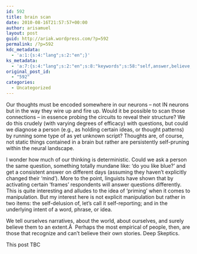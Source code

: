 ```yaml
---
id: 592
title: brain scan
date: 2010-08-16T21:57:57+00:00
author: arisamuel
layout: post
guid: http://ariak.wordpress.com/?p=592
permalink: /?p=592
kdc_metadata:
  - 'a:1:{s:4:"lang";s:2:"en";}'
ks_metadata:
  - 'a:7:{s:4:"lang";s:2:"en";s:8:"keywords";s:58:"self,answer,believe,certain,idea,like,manipulation,neurons";s:19:"keywords_autoupdate";s:1:"1";s:11:"description";s:152:"self-pruning within the neural landscape. I wonder how much of our thinking is deterministic. Could we ask a person the same question, something totally";s:22:"description_autoupdate";s:1:"1";s:5:"title";s:0:"";s:6:"robots";s:12:"index,follow";}'
original_post_id:
  - "592"
categories:
  - Uncategorized
---
```

Our thoughts must be encoded somewhere in our neurons &#8211; not IN neurons but in the way they wire up and fire up. Would it be possible to scan those connections &#8211; in essence probing the circuits to reveal their structure? We do this crudely (with varying degrees of efficacy) with questions, but could we diagnose a person (e.g., as holding certain ideas, or thought patterns) by running some type of as yet unknown script? Thoughts are, of course, not static things contained in a brain but rather are persistently self-pruning within the neural landscape.

I wonder how much of our thinking is deterministic. Could we ask a person the same question, something totally mundane like: &#8216;do you like blue?&#8217; and get a consistent answer on different days (assuming they haven&#8217;t explicitly changed their &#8216;mind&#8217;). More to the point, linguists have shown that by activating certain &#8216;frames&#8217; respondents will answer questions differently. This is quite interesting and alludes to the idea of &#8216;priming&#8217; when it comes to manipulation. But my interest here is not explicit manipulation but rather in two items: the self-delusion of, let&#8217;s call it self-reporting; and in the underlying intent of a word, phrase, or idea.

We tell ourselves narratives, about the world, about ourselves, and surely believe them to an extent.Â  Perhaps the most empirical of people, then, are those that recognize and can&#8217;t believe their own stories. Deep Skeptics.

This post TBC